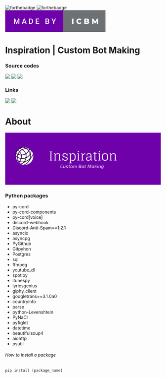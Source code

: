 ![forthebadge](https://forthebadge.com/images/badges/made-with-python.svg)
![forthebadge](https://forthebadge.com/images/badges/open-source.svg)
![madeby](img/made-by-icbm.svg)


# Inspiration | Custom Bot Making 
### Source codes

![](https://img.shields.io/github/contributors/ICBM-Official/source-codes)
![](https://img.shields.io/badge/Maintained-Yes-indigo)
![](https://img.shields.io/badge/Contributions-Accepting-indigo)


### Links
[![](https://img.shields.io/badge/Discord-blue)](https://discord.gg/JrhpDWayG3)
[![](https://img.shields.io/badge/Web-blue)](https://www.inspirationbot.co.uk/)


# About

![Banner](img/banner.png)

### Python packages

* py-cord
* py-cord-components
* py-cord[voice]
* discord-webhook
* ~~Discord-Anti-Spam==1.2.1~~
* asyncio
* asyncpg
* PyGithub
* Gitpyhon
* Postgres
* sql
* ffmpeg
* youtube_dl
* spotipy
* itunespy
* lyricsgenius
* giphy_client
* googletrans==3.1.0a0
* countryinfo
* parse
* python-Levenshtein
* PyNaCl
* pyfiglet
* datetime
* beautifulsoup4
* aiohttp
* psutil

###### How to install a package

```py
pip install (package_name)
```
